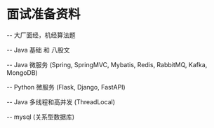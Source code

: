 # 面试准备资料

-- 大厂面经，机经算法题

-- Java 基础 和 八股文

-- Java 微服务 (Spring, SpringMVC, Mybatis, Redis, RabbitMQ, Kafka, MongoDB)

-- Python 微服务 (Flask, Django, FastAPI)

-- Java 多线程和高并发 (ThreadLocal)

-- mysql (关系型数据库)

